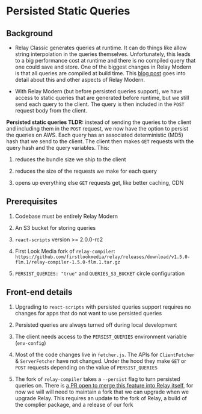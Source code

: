 # Persisted Static Queries

## Background

- Relay Classic generates queries at runtime. It can do things like allow string interpolation in the queries themselves. Unfortunately, this leads to a big performance cost at runtime and there is no compiled query that one could save and store. One of the biggest changes in Relay Modern is that all queries are compiled at build time. This [blog post](https://code.fb.com/data-infrastructure/relay-modern-simpler-faster-more-extensible/) goes into detail about this and other aspects of Relay Modern.

- With Relay Modern (but before persisted queries support), we have access to static queries that are generated before runtime, but we still send each query to the client. The query is then included in the `POST` request body from the client.

**Persisted static queries TLDR:** instead of sending the queries to the client and including them in the `POST` request, we now have the option to persist the queries on AWS. Each query has an associated deterministic (MD5) hash that we send to the client. The client then makes `GET` requests with the query hash and the query variables. This:

1. reduces the bundle size we ship to the client

2. reduces the size of the requests we make for each query

3. opens up everything else `GET` requests get, like better caching, CDN

## Prerequisites

1. Codebase must be entirely Relay Modern

2. An S3 bucket for storing queries

3. `react-scripts` version >= 2.0.0-rc2

4. First Look Media fork of `relay-compiler`: `https://github.com/firstlookmedia/relay/releases/download/v1.5.0-flm.1/relay-compiler-1.5.0-flm.1.tar.gz`

5. `PERSIST_QUERIES: "true"` and `QUERIES_S3_BUCKET` circle configuration

## Front-end details

1. Upgrading to `react-scripts` with persisted queries support requires no changes for apps that do not want to use persisted queries

2. Persisted queries are always turned off during local development

3. The client needs access to the `PERSIST_QUERIES` environment variable (`env-config`)

4. Most of the code changes live in `fetcher.js`. The APIs for `ClientFetcher` & `ServerFetcher` have not changed. Under the hood they make `GET` or `POST` requests depending on the value of `PERSIST_QUERIES`

5. The fork of `relay-compiler` takes a `--persist` flag to turn persisted queries on. There is [a PR open to merge this feature into Relay itself](https://github.com/facebook/relay/pull/2354), for now we will will need to maintain a fork that we can upgrade when we upgrade Relay. This requires an update to the fork of Relay, a build of the complier package, and a release of our fork